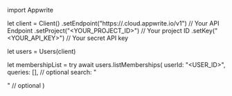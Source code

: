 import Appwrite

let client = Client()
    .setEndpoint("https://<REGION>.cloud.appwrite.io/v1") // Your API Endpoint
    .setProject("<YOUR_PROJECT_ID>") // Your project ID
    .setKey("<YOUR_API_KEY>") // Your secret API key

let users = Users(client)

let membershipList = try await users.listMemberships(
    userId: "<USER_ID>",
    queries: [], // optional
    search: "<SEARCH>" // optional
)

